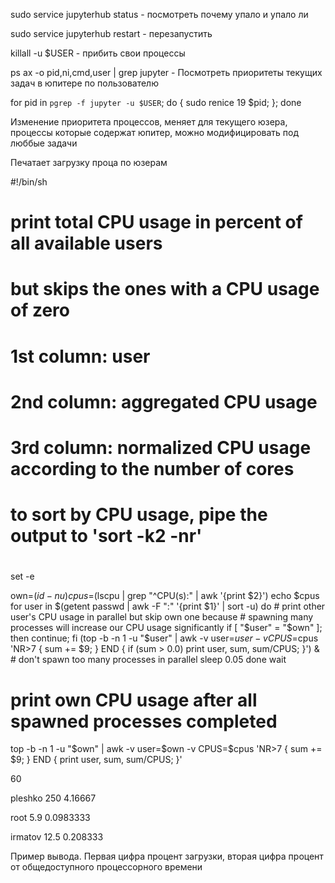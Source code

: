 sudo service jupyterhub status - посмотреть почему упало и упало ли

sudo service jupyterhub restart - перезапустить

killall -u $USER - прибить свои процессы

ps ax -o pid,ni,cmd,user | grep jupyter - Посмотреть приоритеты текущих задач в юпитере по пользователю

for pid in `pgrep -f jupyter -u $USER`; do { sudo renice 19 $pid; }; done

Изменение приоритета процессов, меняет для текущего юзера, процессы которые содержат юпитер, можно модифицировать под люббые задачи

Печатает загрузку проца по юзерам

#!/bin/sh
#
# print total CPU usage in percent of all available users
# but skips the ones with a CPU usage of zero
#
# 1st column: user
# 2nd column: aggregated CPU usage
# 3rd column: normalized CPU usage according to the number of cores
#
# to sort by CPU usage, pipe the output to 'sort -k2 -nr'
#

set -e

own=$(id -nu)
cpus=$(lscpu | grep "^CPU(s):" | awk '{print $2}')
echo $cpus
for user in $(getent passwd | awk -F ":" '{print $1}' | sort -u)
do
    # print other user's CPU usage in parallel but skip own one because
    # spawning many processes will increase our CPU usage significantly
    if [ "$user" = "$own" ]; then continue; fi
    (top -b -n 1 -u "$user" | awk -v user=$user -v CPUS=$cpus 'NR>7 { sum += $9; } END { if (sum > 0.0) print user, sum, sum/CPUS; }') &
    # don't spawn too many processes in parallel
    sleep 0.05
done
wait

# print own CPU usage after all spawned processes completed
top -b -n 1 -u "$own" | awk -v user=$own -v CPUS=$cpus 'NR>7 { sum += $9; } END { print user, sum, sum/CPUS; }'

60

pleshko 250 4.16667

root 5.9 0.0983333

irmatov 12.5 0.208333

Пример вывода. Первая цифра процент загрузки, вторая цифра процент от общедоступного процессорного времени

